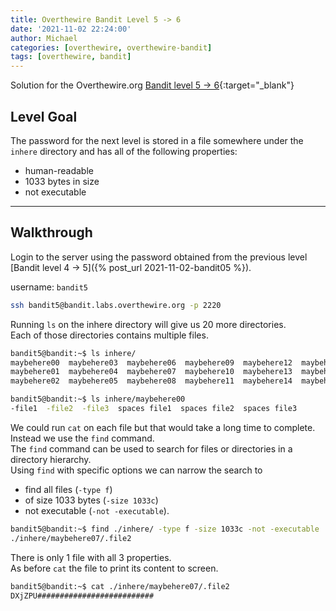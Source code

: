 ```yaml
---
title: Overthewire Bandit Level 5 -> 6
date: '2021-11-02 22:24:00'
author: Michael
categories: [overthewire, overthewire-bandit]
tags: [overthewire, bandit]
---
```


Solution for the Overthewire.org [Bandit level 5 -> 6](https://overthewire.org/wargames/bandit/bandit6.html){:target="\_blank"}  

## Level Goal   
The password for the next level is stored in a file somewhere under the `inhere` directory and has all of the following properties:

* human-readable  
* 1033 bytes in size  
* not executable  

---

## Walkthrough
Login to the server using the password obtained from the previous level [Bandit level 4 -> 5]({% post_url 2021-11-02-bandit05 %}). 

username: `bandit5` 

```bash
ssh bandit5@bandit.labs.overthewire.org -p 2220
```

Running `ls` on the inhere directory will give us 20 more directories.  
Each of those directories contains multiple files.  

```bash
bandit5@bandit:~$ ls inhere/
maybehere00  maybehere03  maybehere06  maybehere09  maybehere12  maybehere15  maybehere18
maybehere01  maybehere04  maybehere07  maybehere10  maybehere13  maybehere16  maybehere19
maybehere02  maybehere05  maybehere08  maybehere11  maybehere14  maybehere17

bandit5@bandit:~$ ls inhere/maybehere00
-file1  -file2  -file3  spaces file1  spaces file2  spaces file3
```

We could run `cat` on each file but that would take a long time to complete.  
Instead we use the `find` command.  
The `find` command can be used to search for files or directories in a directory hierarchy.  
Using `find` with specific options we can narrow the search to 
 * find all files (`-type f`) 
 * of size 1033 bytes (`-size 1033c`) 
 * not executable (`-not -executable`).  

```bash
bandit5@bandit:~$ find ./inhere/ -type f -size 1033c -not -executable
./inhere/maybehere07/.file2
```

There is only 1 file with all 3 properties.  
As before `cat` the file to print its content to screen.

```bash
bandit5@bandit:~$ cat ./inhere/maybehere07/.file2
DXjZPU##########################
```